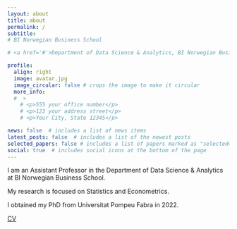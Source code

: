 ```yaml
---
layout: about
title: about
permalink: /
subtitle: 
# BI Norwegian Business School 

# <a href='#'>Department of Data Science & Analytics, BI Norwegian Business School</a>. 

profile:
  align: right
  image: avatar.jpg
  image_circular: false # crops the image to make it circular
  more_info:
  #  >
    # <p>555 your office number</p>
    # <p>123 your address street</p>
    # <p>Your City, State 12345</p>

news: false  # includes a list of news items
latest_posts: false  # includes a list of the newest posts
selected_papers: false # includes a list of papers marked as "selected={true}"
social: true  # includes social icons at the bottom of the page
---
```

I am an Assistant Professor in the Department of Data Science & Analytics at BI Norwegian Business School.

My research is focused on Statistics and Econometrics.
 <!-- I have a particular interest in methodological aspects of Data Science & Statistics, with a view to its application in the social sciences. -->
 <!-- I have a particular interest in the statistical properties of infinite dimensional models.  -->

I obtained my PhD from Universitat Pompeu Fabra in 2022. 

[CV](https://adamjclee.github.io/assets/pdf/cv.pdf)

<!-- Put your address / P.O. box / other info right below your picture. You can also disable any of these elements by editing `profile` property of the YAML header of your `_pages/about.md`. Edit `_bibliography/papers.bib` and Jekyll will render your [publications page](/al-folio/publications/) automatically. -->

<!-- Link to your social media connections, too. This theme is set up to use [Font Awesome icons](https://fontawesome.com/) and [Academicons](https://jpswalsh.github.io/academicons/), like the ones below. Add your Facebook, Twitter, LinkedIn, Google Scholar, or just disable all of them. -->